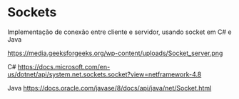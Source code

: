 # Sockets

Implementação de conexão entre cliente e servidor, usando socket em C# e Java

https://media.geeksforgeeks.org/wp-content/uploads/Socket_server.png

C#
https://docs.microsoft.com/en-us/dotnet/api/system.net.sockets.socket?view=netframework-4.8

Java
https://docs.oracle.com/javase/8/docs/api/java/net/Socket.html
